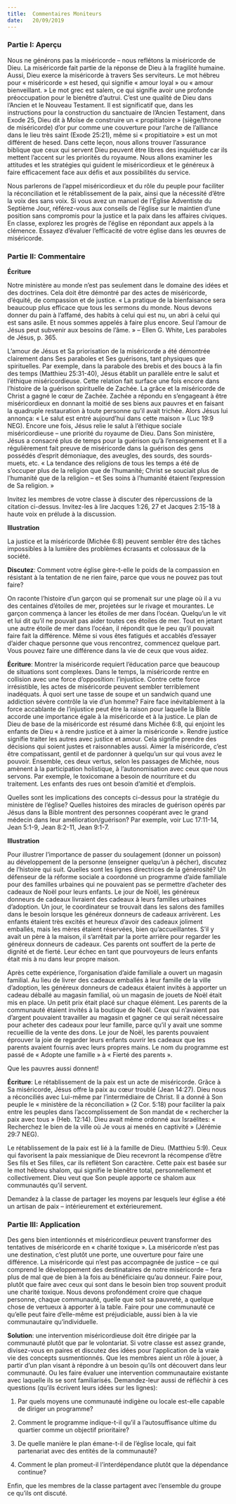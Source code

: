 ```yaml
---
title:  Commentaires Moniteurs
date:   20/09/2019
---
```


### Partie I: Aperçu

Nous ne générons pas la miséricorde – nous reflétons la miséricorde de Dieu. La miséricorde fait partie de la réponse de Dieu à la fragilité humaine. Aussi, Dieu exerce la miséricorde à travers Ses serviteurs. Le mot hébreu pour « miséricorde » est hesed, qui signifie « amour loyal » ou « amour bienveillant. » Le mot grec est salem, ce qui signifie avoir une profonde préoccupation pour le bienêtre d’autrui. C’est une qualité de Dieu dans l’Ancien et le Nouveau Testament. Il est significatif que, dans les instructions pour la construction du sanctuaire de l’Ancien Testament, dans Exode 25, Dieu dit à Moïse de construire un « propitiatoire » (siège/throne de miséricorde) d’or pur comme une couverture pour l’arche de l’alliance dans le lieu très saint (Exode 25:21), même si « propitiatoire » est un mot différent de hesed. Dans cette leçon, nous allons trouver l’assurance biblique que ceux qui servent Dieu peuvent être libres des inquiétude car ils mettent l’accent sur les priorités du royaume. Nous allons examiner les attitudes et les stratégies qui guident le miséricordieux et le généreux à faire efficacement face aux défis et aux possibilités du service.

Nous parlerons de l’appel miséricordieux et du rôle du peuple pour faciliter la réconciliation et le rétablissement de la paix, ainsi que la nécessité d’être la voix des sans voix. Si vous avez un manuel de l’Église Adventiste du Septième Jour, référez-vous aux conseils de l’église sur le maintien d’une position sans compromis pour la justice et la paix dans les affaires civiques. En classe, explorez les progrès de l’église en répondant aux appels à la clémence. Essayez d’évaluer l’efficacité de votre église dans les œuvres de miséricorde.

### Partie II: Commentaire

**Écriture**

Notre ministère au monde n’est pas seulement dans le domaine des idées et des doctrines. Cela doit être démontré par des actes de miséricorde, d’équité, de compassion et de justice. « La pratique de la bienfaisance sera beaucoup plus efficace que tous les sermons du monde. Nous devons donner du pain à l’affamé, des habits à celui qui est nu, un abri à celui qui est sans asile. Et nous sommes appelés à faire plus encore. Seul l’amour de Jésus peut subvenir aux besoins de l’âme. » – Ellen G. White, Les paraboles de Jésus, p. 365.

L’amour de Jésus et Sa priorisation de la miséricorde a été démontrée clairement dans Ses paraboles et Ses guérisons, tant physiques que spirituelles. Par exemple, dans la parabole des brebis et des boucs à la fin des temps (Matthieu 25:31-40), Jésus établit un parallèle entre le salut et l’éthique miséricordieuse. Cette relation fait surface une fois encore dans l’histoire de la guérison spirituelle de Zachée. La grâce et la miséricorde de Christ a gagné le cœur de Zachée. Zachée a répondu en s’engageant à être miséricordieux en donnant la moitié de ses biens aux pauvres et en faisant la quadruple restauration à toute personne qu’il avait trichée. Alors Jésus lui annonça: « Le salut est entré aujourd’hui dans cette maison » (Luc 19:9 NEG). Encore une fois, Jésus relie le salut à l’éthique sociale miséricordieuse – une priorité du royaume de Dieu. Dans Son ministère, Jésus a consacré plus de temps pour la guérison qu’à l’enseignement et Il a régulièrement fait preuve de miséricorde dans la guérison des gens possédés d’esprit démoniaque, des aveugles, des sourds, des sourds-muets, etc. « La tendance des religions de tous les temps a été de s’occuper plus de la religion que de l’humanité; Christ se souciait plus de l’humanité que de la religion – et Ses soins à l’humanité étaient l’expression de Sa religion. »

Invitez les membres de votre classe à discuter des répercussions de la citation ci-dessus. Invitez-les à lire Jacques 1:26, 27 et Jacques 2:15-18 à haute voix en prélude à la discussion.

**Illustration**

La justice et la miséricorde (Michée 6:8) peuvent sembler être des tâches impossibles à la lumière des problèmes écrasants et colossaux de la société.

**Discutez**: Comment votre église gère-t-elle le poids de la compassion en résistant à la tentation de ne rien faire, parce que vous ne pouvez pas tout faire?

On raconte l’histoire d’un garçon qui se promenait sur une plage où il a vu des centaines d’étoiles de mer, projetées sur le rivage et mourantes. Le garçon commença à lancer les étoiles de mer dans l’océan. Quelqu’un le vit et lui dit qu’il ne pouvait pas aider toutes ces étoiles de mer. Tout en jetant une autre étoile de mer dans l’océan, il répondit que le peu qu’il pouvait faire fait la différence. Même si vous êtes fatigués et accablés d’essayer d’aider chaque personne que vous rencontrez, commencez quelque part. Vous pouvez faire une différence dans la vie de ceux que vous aidez.

**Écriture**: Montrer la miséricorde requiert l’éducation parce que beaucoup de situations sont complexes. Dans le temps, la miséricorde rentre en collision avec une force d’opposition: l’injustice. Contre cette force irrésistible, les actes de miséricorde peuvent sembler terriblement inadéquats. À quoi sert une tasse de soupe et un sandwich quand une addiction sévère contrôle la vie d’un homme? Faire face inévitablement à la force accablante de l’injustice peut être la raison pour laquelle la Bible accorde une importance égale à la miséricorde et à la justice. Le plan de Dieu de base de la miséricorde est résumé dans Michée 6:8, qui enjoint les enfants de Dieu « à rendre justice et à aimer la miséricorde ». Rendre justice signifie traiter les autres avec justice et amour. Cela signifie prendre des décisions qui soient justes et raisonnables aussi. Aimer la miséricorde, c’est être compatissant, gentil et de pardonner à quelqu’un sur qui vous avez le pouvoir. Ensemble, ces deux vertus, selon les passages de Michée, nous amènent à la participation holistique, à l’autonomisation avec ceux que nous servons. Par exemple, le toxicomane a besoin de nourriture et du traitement. Les enfants des rues ont besoin d’amitié et d’emplois.

Quelles sont les implications des concepts ci-dessus pour la stratégie du ministère de l’église? Quelles histoires des miracles de guérison opérés par Jésus dans la Bible montrent des personnes coopérant avec le grand médecin dans leur amélioration/guérison? Par exemple, voir Luc 17:11-14, Jean 5:1-9, Jean 8:2-11, Jean 9:1-7.

**Illustration**

Pour illustrer l’importance de passer du soulagement (donner un poisson) au développement de la personne (enseigner quelqu’un à pêcher), discutez de l’histoire qui suit. Quelles sont les lignes directrices de la générosité? Un défenseur de la réforme sociale a coordonné un programme d’aide familiale pour des familles urbaines qui ne pouvaient pas se permettre d’acheter des cadeaux de Noël pour leurs enfants. Le jour de Noël, les généreux donneurs de cadeaux livraient des cadeaux à leurs familles urbaines d’adoption. Un jour, le coordinateur se trouvait dans les salons des familles dans le besoin lorsque les généreux donneurs de cadeaux arrivèrent. Les enfants étaient très excités et heureux d’avoir des cadeaux joliment emballés, mais les mères étaient réservées, bien qu’accueillantes. S’il y avait un père à la maison, il s’arrêtait par la porte arrière pour regarder les généreux donneurs de cadeaux. Ces parents ont souffert de la perte de dignité et de fierté. Leur échec en tant que pourvoyeurs de leurs enfants était mis à nu dans leur propre maison.

Après cette expérience, l’organisation d’aide familiale a ouvert un magasin familial. Au lieu de livrer des cadeaux emballés à leur famille de la ville d’adoption, les généreux donneurs de cadeaux étaient invités à apporter un cadeau déballé au magasin familial, où un magasin de jouets de Noël était mis en place. Un petit prix était placé sur chaque élément. Les parents de la communauté étaient invités à la boutique de Noël. Ceux qui n’avaient pas d’argent pouvaient travailler au magasin et gagner ce qui serait nécessaire pour acheter des cadeaux pour leur famille, parce qu’il y avait une somme recueillie de la vente des dons. Le jour de Noël, les parents pouvaient éprouver la joie de regarder leurs enfants ouvrir les cadeaux que les parents avaient fournis avec leurs propres mains. Le nom du programme est passé de « Adopte une famille » à « Fierté des parents ».

Que les pauvres aussi donnent!

**Écriture**: Le rétablissement de la paix est un acte de miséricorde. Grâce à Sa miséricorde, Jésus offre la paix au cœur troublé (Jean 14:27). Dieu nous a réconciliés avec Lui-même par l’intermédiaire de Christ. Il a donné à Son peuple le « ministère de la réconciliation » (2 Cor. 5:18) pour faciliter la paix entre les peuples dans l’accomplissement de Son mandat de « rechercher la paix avec tous » (Heb. 12:14). Dieu avait même ordonné aux Israélites: « Recherchez le bien de la ville où Je vous ai menés en captivité » (Jérémie 29:7 NEG).

Le rétablissement de la paix est lié à la famille de Dieu. (Matthieu 5:9). Ceux qui favorisent la paix messianique de Dieu recevront la récompense d’être Ses fils et Ses filles, car ils reflètent Son caractère. Cette paix est basée sur le mot hébreu shalom, qui signifie le bienêtre total, personnellement et collectivement. Dieu veut que Son peuple apporte ce shalom aux communautés qu’il servent.

Demandez à la classe de partager les moyens par lesquels leur église a été un artisan de paix – intérieurement et extérieurement.

### Partie III: Application

Des gens bien intentionnés et miséricordieux peuvent transformer des tentatives de miséricorde en « charité toxique ». La miséricorde n’est pas une destination, c’est plutôt une porte, une ouverture pour faire une différence. La miséricorde qui n’est pas accompagnée de justice – ce qui comprend le développement des destinataires de notre miséricorde – fera plus de mal que de bien à la fois au bénéficiaire qu’au donneur. Faire pour, plutôt que faire avec ceux qui sont dans le besoin bien trop souvent produit une charité toxique. Nous devons profondément croire que chaque personne, chaque communauté, quelle que soit sa pauvreté, a quelque chose de vertueux à apporter à la table. Faire pour une communauté ce qu’elle peut faire d’elle-même est préjudiciable, aussi bien à la vie communautaire qu’individuelle.

**Solution**: une intervention miséricordieuse doit être dirigée par la communauté plutôt que par le volontariat. Si votre classe est assez grande, divisez-vous en paires et discutez des idées pour l’application de la vraie vie des concepts susmentionnés. Que les membres aient un rôle à jouer, à partir d’un plan visant à répondre à un besoin qu’ils ont découvert dans leur communauté. Ou les faire évaluer une intervention communautaire existante avec laquelle ils se sont familiarisés. Demandez-leur aussi de réfléchir à ces questions (qu’ils écrivent leurs idées sur les lignes):

1. Par quels moyens une communauté indigène ou locale est-elle capable de diriger un programme?

2. Comment le programme indique-t-il qu’il a l’autosuffisance ultime du quartier comme un objectif prioritaire?

3. De quelle manière le plan émane-t-il de l’église locale, qui fait partenariat avec des entités de la communauté?

4. Comment le plan promeut-il l’interdépendance plutôt que la dépendance continue?

Enfin, que les membres de la classe partagent avec l’ensemble du groupe ce qu’ils ont discuté.